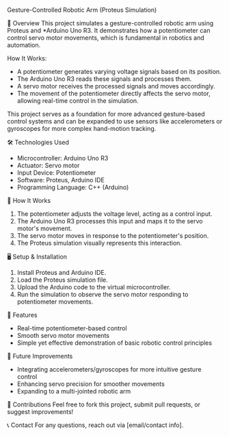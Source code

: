  Gesture-Controlled Robotic Arm (Proteus Simulation)

🚀 Overview
This project simulates a gesture-controlled robotic arm using Proteus and *Arduino Uno R3. It demonstrates how a potentiometer can control servo motor movements, which is fundamental in robotics and automation. 

 How It Works:
- A potentiometer generates varying voltage signals based on its position.
- The Arduino Uno R3 reads these signals and processes them.
- A servo motor receives the processed signals and moves accordingly.
- The movement of the potentiometer directly affects the servo motor, allowing real-time control in the simulation.

This project serves as a foundation for more advanced gesture-based control systems and can be expanded to use sensors like accelerometers or gyroscopes for more complex hand-motion tracking.

 🛠 Technologies Used
- Microcontroller: Arduino Uno R3  
- Actuator: Servo motor  
- Input Device: Potentiometer  
- Software: Proteus, Arduino IDE  
- Programming Language: C++ (Arduino)  

 🔧 How It Works
1. The potentiometer adjusts the voltage level, acting as a control input.  
2. The Arduino Uno R3 processes this input and maps it to the servo motor's movement.  
3. The servo motor moves in response to the potentiometer's position.  
4. The Proteus simulation visually represents this interaction.  

 🖥 Setup & Installation
1. Install Proteus and Arduino IDE.  
2. Load the Proteus simulation file.  
3. Upload the Arduino code to the virtual microcontroller.  
4. Run the simulation to observe the servo motor responding to potentiometer movements.  



 📌 Features
- Real-time potentiometer-based control  
- Smooth servo motor movements  
- Simple yet effective demonstration of basic robotic control principles  

🚀 Future Improvements
- Integrating accelerometers/gyroscopes for more intuitive gesture control  
- Enhancing servo precision for smoother movements  
- Expanding to a multi-jointed robotic arm  

 📝 Contributions
Feel free to fork this project, submit pull requests, or suggest improvements!  

 📞 Contact
For any questions, reach out via [email/contact info].
